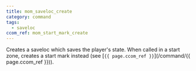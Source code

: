 ```yaml
---
title: mom_saveloc_create
category: command
tags:
  - saveloc
ccom_ref: mom_start_mark_create
---
```


Creates a saveloc which saves the player's state. 
When called in a start zone, creates a start mark instead (see [`{{ page.ccom_ref }}`](/command/{{ page.ccom_ref }})).
